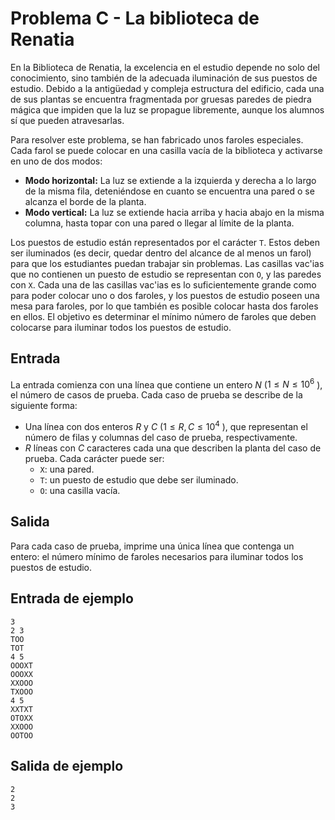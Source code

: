 # Problema C - La biblioteca de Renatia

En la Biblioteca de Renatia, la excelencia en el estudio depende no solo del
conocimiento, sino también de la adecuada iluminación de sus puestos de
estudio. Debido a la antigüedad y compleja estructura del edificio, cada una de
sus plantas se encuentra fragmentada por gruesas paredes de piedra mágica que
impiden que la luz se propague libremente, aunque los alumnos sí que pueden
atravesarlas.

Para resolver este problema, se han fabricado unos faroles especiales. Cada
farol se puede colocar en una casilla vacía de la biblioteca y activarse en uno
de dos modos:
- **Modo horizontal:** La luz se extiende a la izquierda y derecha a lo largo
  de la misma fila, deteniéndose en cuanto se encuentra una pared o se alcanza
el borde de la planta.
- **Modo vertical:** La luz se extiende hacia arriba y hacia abajo en la misma
  columna, hasta topar con una pared o llegar al límite de la planta.

Los puestos de estudio están representados por el carácter `T`. Estos deben ser
iluminados (es decir, quedar dentro del alcance de al menos un farol) para que
los estudiantes puedan trabajar sin problemas. Las casillas vac'ias que no
contienen un puesto de estudio se representan con `O`, y las paredes con `X`.
Cada una de las casillas vac'ias es lo suficientemente grande como para poder
colocar uno o dos faroles, y los puestos de estudio poseen una mesa para
faroles, por lo que también es posible colocar hasta dos faroles en ellos. El
objetivo es determinar el mínimo número de faroles que deben colocarse para
iluminar todos los puestos de estudio.

## Entrada
La entrada comienza con una línea que contiene un entero $N$ ($1 \leq N \leq
10^6$ ), el número de casos de prueba. Cada caso de prueba se describe de la
siguiente forma:
- Una línea con dos enteros $R$ y $C$ ($1 \leq R,C \leq 10^4$ ), que
  representan el número de filas y columnas del caso de prueba,
respectivamente.
- $R$ líneas con $C$ caracteres cada una que describen la planta del caso de
  prueba. Cada carácter puede ser:
  * `X`: una pared.
  * `T`: un puesto de estudio que debe ser iluminado.
  * `O`: una casilla vacía.

## Salida
Para cada caso de prueba, imprime una única línea que contenga un entero: el número mínimo de faroles necesarios para iluminar todos los puestos de estudio.

## Entrada de ejemplo
```
3
2 3
TOO
TOT
4 5
OOOXT
OOOXX
XXOOO
TXOOO
4 5
XXTXT
OTOXX
XXOOO
OOTOO
```

## Salida de ejemplo
```
2
2
3
```
